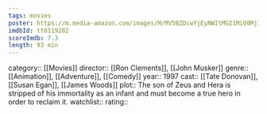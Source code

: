 ```yaml
---
tags: movies
poster: https://m.media-amazon.com/images/M/MV5BZDcwYjEyNWItMGI1Mi00MjI1LWIyMDEtMTQ4YjhkNjM4NDU3XkEyXkFqcGdeQXVyNDUyOTg3Njg@._V1_SX300.jpg
imdbId: tt0119282
scoreImdb: 7.3
length: 93 min
---
```


category:: [[Movies]]
director:: [[Ron Clements]], [[John Musker]]
genre:: [[Animation]], [[Adventure]], [[Comedy]]
year:: 1997
cast:: [[Tate Donovan]], [[Susan Egan]], [[James Woods]]
plot:: The son of Zeus and Hera is stripped of his immortality as an infant and must become a true hero in order to reclaim it.
watchlist::
rating::
